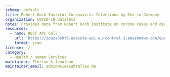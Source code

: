 ```yaml
---
schema: default
title: Robert-Koch-Institut Coronavirus Infections by Sex in Germany
organization: COVID-19 Datasets
notes: Provides data from Robert Koch Institute on corona cases and deaths by sex
resources:
  - name: REST API Call
    url: 'https://ipuzs6skt6.execute-api.eu-central-1.amazonaws.com/query/rki_corona_nach_geschlecht'
    format: json
license: -/-
category:
  - Health / Human Services
maintainer: Florian & Jonathan
maintainer_email: admin@siesiehtalles.de
---
```

